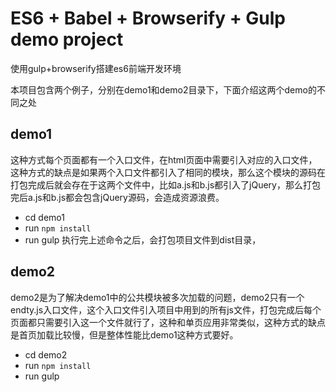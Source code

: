 # ES6 + Babel + Browserify + Gulp demo project

使用gulp+browserify搭建es6前端开发环境

本项目包含两个例子，分别在demo1和demo2目录下，下面介绍这两个demo的不同之处


## demo1
这种方式每个页面都有一个入口文件，在html页面中需要引入对应的入口文件，这种方式的缺点是如果两个入口文件都引入了相同的模块，那么这个模块的源码在打包完成后就会存在于这两个文件中，比如a.js和b.js都引入了jQuery，那么打包完后a.js和b.js都会包含jQuery源码，会造成资源浪费。
* cd demo1
* run `npm install`
* run gulp
执行完上述命令之后，会打包项目文件到dist目录，

## demo2
demo2是为了解决demo1中的公共模块被多次加载的问题，demo2只有一个endty.js入口文件，这个入口文件引入项目中用到的所有js文件，打包完成后每个页面都只需要引入这一个文件就行了，这种和单页应用非常类似，这种方式的缺点是首页加载比较慢，但是整体性能比demo1这种方式要好。

* cd demo2
* run `npm install`
* run gulp
